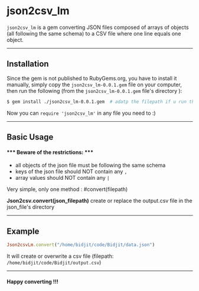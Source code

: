 # json2csv_lm

`json2csv_lm` is a gem converting JSON files composed of arrays
of objects (all following the same schema) to a CSV file where one line equals one object.

---

## Installation

Since the gem is not published to RubyGems.org, you have to install it manually, simply copy the `json2csv_lm-0.0.1.gem` file on your computer, then run the following (from the `json2csv_lm-0.0.1.gem` file's directory ):

```bash
$ gem install ./json2csv_lm-0.0.1.gem  # adatp the filepath if u run this line from another directory
```

Now you can `require 'json2csv_lm'` in any file you need to :)

---

## Basic Usage

#### *** Beware of the restrictions: ***
  - all objects of the json file must be following the same schema
  - keys of the json file should NOT contain any `,`
  - array values should NOT contain any `|`

Very simple, only one method : #convert(filepath)

**Json2csv.convert(json_filepath)**
create or replace the output.csv file in the json_file's directory

---

## Example

```ruby
Json2csvLm.convert("/home/bidjit/code/Bidjit/data.json")
```
It will create or overwrite a csv file (filepath: `/home/bidjit/code/Bidjit/output.csv`)

---

#### Happy converting !!!
